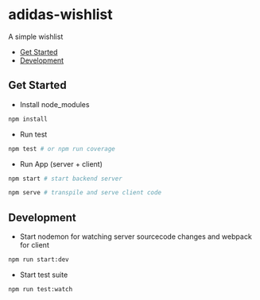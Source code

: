 # adidas-wishlist

A simple wishlist

- [Get Started](#get-started)
- [Development](#development)

## Get Started

- Install node_modules

```bash
npm install
```

- Run test

```bash
npm test # or npm run coverage
```

- Run App (server + client)

```bash
npm start # start backend server

npm serve # transpile and serve client code
```

## Development

- Start nodemon for watching server sourcecode changes and webpack for client

```bash
npm run start:dev
```

- Start test suite

```bash
npm run test:watch
```
